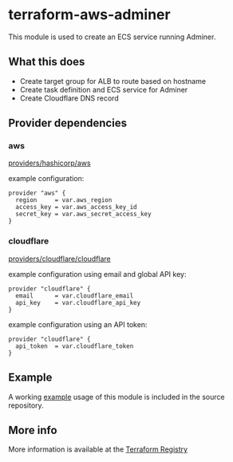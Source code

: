 # terraform-aws-adminer
This module is used to create an ECS service running Adminer.

## What this does

 - Create target group for ALB to route based on hostname
 - Create task definition and ECS service for Adminer
 - Create Cloudflare DNS record

## Provider dependencies

### aws

[providers/hashicorp/aws](https://registry.terraform.io/providers/hashicorp/aws)

example configuration:

```hcl
provider "aws" {
  region     = var.aws_region
  access_key = var.aws_access_key_id
  secret_key = var.aws_secret_access_key
}
```

### cloudflare

[providers/cloudflare/cloudflare](https://registry.terraform.io/providers/cloudflare/cloudflare)

example configuration using email and global API key:

```hcl
provider "cloudflare" {
  email      = var.cloudflare_email
  api_key    = var.cloudflare_api_key
}
```

example configuration using an API token:

```hcl
provider "cloudflare" {
  api_token  = var.cloudflare_token
}
```

## Example

A working [example](https://github.com/sil-org/terraform-aws-adminer/tree/main/example) usage of this module is included in the source repository.

## More info

More information is available at the [Terraform Registry](https://registry.terraform.io/modules/sil-org/adminer/aws/latest)
